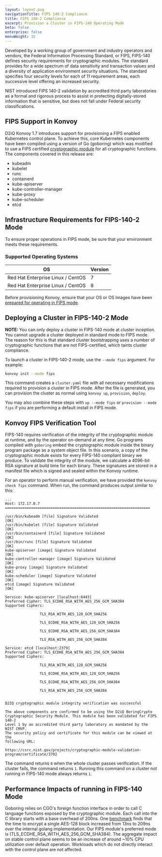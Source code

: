 ```yaml
---
layout: layout.pug
navigationTitle: FIPS 140-2 Compliance
title: FIPS 140-2 Compliance
excerpt: Provision a Cluster in FIPS-140 Operating Mode
beta: false
enterprise: false
menuWeight: 15
---
```


Developed by a working group of government and industry operators and vendors, the Federal Information Processing Standard, or FIPS, FIPS-140 defines security requirements for cryptographic modules. The standard provides for a wide spectrum of data sensitivity and transaction values and a diversity of application environment security situations. The standard specifies four security levels for each of 11 requirement areas, each successive level offering an increased security.

NIST introduced FIPS 140-2 validation by accredited third party laboratories as a formal and rigorous process to assist in protecting digitally-stored information that is sensitive, but does not fall under Federal security classifications.

## FIPS Support in Konvoy

D2iQ Konvoy 1.7 introduces support for provisioning a FIPS enabled Kubernetes control plane. To achieve this, core Kubernetes components have been compiled using a version of Go (goboring) which was modified to use a FIPS certified [cryptographic module](https://csrc.nist.gov/CSRC/media/projects/cryptographic-module-validation-program/documents/security-policies/140sp3702.pdf) for all cryptographic functions. The components covered in this release are:

- kubeadm
- kubelet
- runc
- containerd
- kube-apiserver
- kube-controller-manager
- kube-proxy
- kube-scheduler
- etcd

## Infrastructure Requirements for FIPS-140-2 Mode

To ensure proper operations in FIPS mode, be sure that your environment meets these requirements.
### Supported Operating Systems

| OS                       |  Version |
|--------------------------|----------|
| Red Hat Enterprise Linux / CentOS | 7        |
| Red Hat Enterprise Linux / CentOS | 8        |

Before provisioning Konvoy, ensure that your OS or OS Images have been [prepared for operating in FIPS mode](https://access.redhat.com/documentation/en-us/red_hat_enterprise_linux/7/html/security_guide/chap-federal_standards_and_regulations).

## Deploying a Cluster in FIPS-140-2 Mode

<p class="message--note"><strong>NOTE: </strong>You can only deploy a cluster in FIPS-140 mode at cluster inception. You cannot upgrade a cluster deployed in standard mode to FIPS mode. The reason for this is that standard cluster bootstrapping uses a number of cryptographic functions that are not FIPS-certified, which taints cluster compliance.</p>

To launch a cluster in FIPS-140-2 mode, use the `--mode fips` argument. For example:

```bash
konvoy init --mode fips
```

This command creates a `cluster.yaml` file with all necessary modifications required to provision a cluster in FIPS mode. After the file is generated, you can provision the cluster as normal using `konvoy up`, `provision`, `deploy`.

You may also combine these steps with `up --mode fips` or `provision --mode fips` if you are performing a default install in FIPS mode.

## Konvoy FIPS Verification Tool

FIPS-140 requires verification of the integrity of the cryptographic module at runtime, and by the operator on-demand at any time. Go programs compiled with `goboring` embed the cryptographic module inside the binary program package as a system object file. In this scenario, a copy of the cryptographic module exists for every FIPS-140 compliant binary we produce. To validate the integrity of the module, we calculate a 4096-bit RSA signature at build time for each binary. These signatures are stored in a manifest file which is signed and sealed within the Konvoy runtime.

For an operator to perform manual verification, we have provided the `konvoy check fips` command. When run, the command produces output similar to this:

```text
...
Host: 172.17.0.7 ===================================================================

/usr/bin/kubeadm [file] Signature Validated                            [OK]
/usr/bin/kubelet [file] Signature Validated                            [OK]
/usr/bin/containerd [file] Signature Validated                         [OK]
/usr/bin/runc [file] Signature Validated                               [OK]
kube-apiserver [image] Signature Validated                             [OK]
kube-controller-manager [image] Signature Validated                    [OK]
kube-proxy [image] Signature Validated                                 [OK]
kube-scheduler [image] Signature Validated                             [OK]
etcd [image] Signature Validated                                       [OK]

Service: kube-apiserver [localhost:6443]
Preferred Cipher: TLS_ECDHE_RSA_WITH_AES_256_GCM_SHA384
Supported Ciphers:

                TLS_RSA_WITH_AES_128_GCM_SHA256

                TLS_ECDHE_RSA_WITH_AES_128_GCM_SHA256

                TLS_ECDHE_RSA_WITH_AES_256_GCM_SHA384

                TLS_RSA_WITH_AES_256_GCM_SHA384

Service: etcd [localhost:2379]
Preferred Cipher: TLS_ECDHE_RSA_WITH_AES_256_GCM_SHA384
Supported Ciphers:

                TLS_RSA_WITH_AES_128_GCM_SHA256

                TLS_ECDHE_RSA_WITH_AES_128_GCM_SHA256

                TLS_ECDHE_RSA_WITH_AES_256_GCM_SHA384

                TLS_RSA_WITH_AES_256_GCM_SHA384


D2IQ cryptographic module integrity verification was successful

The above components are confirmed to be using the D2iQ BoringCrypto
Cryptographic Security Module. This module has been validated for FIPS 140-2
Level 1 by an accredited third party laboratory as mandated by the NIST CMVP.
The security policy and certificate for this module can be viewed at the
following URL:

https://csrc.nist.gov/projects/cryptographic-module-validation-program/certificate/3702

```

The command returns `0` when the whole cluster passes verification. If the cluster fails, the command returns `1`. Running this command on a cluster not running in FIPS-140 mode always returns `1`.

## Performance Impacts of running in FIPS-140 Mode

Goboring relies on CGO's foreign function interface in order to call C language functions exposed by the cryptographic module. Each call into the C library starts with a base overhead of 200ns. One [benchmark](https://github.com/golang/go/issues/21525) finds that the time to encrypt a single AES-128 block increased from 13ns to 209ns over the internal golang implementation. Our FIPS module's preferred mode is (TLS_ECDHE_RSA_WITH_AES_256_GCM_SHA384). The aggregate impact on stable control plane seems to be an increase of around ~10% CPU utilization over default operation. Workloads which do not directly interact with the control plane are not affected.
